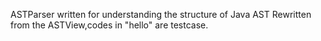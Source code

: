 ASTParser written for understanding the structure of Java AST
Rewritten from the ASTView,codes in "hello" are testcase.
